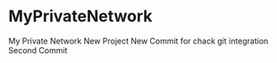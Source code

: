 # MyPrivateNetwork
My Private Network
New Project
New Commit for chack git integration
Second Commit
